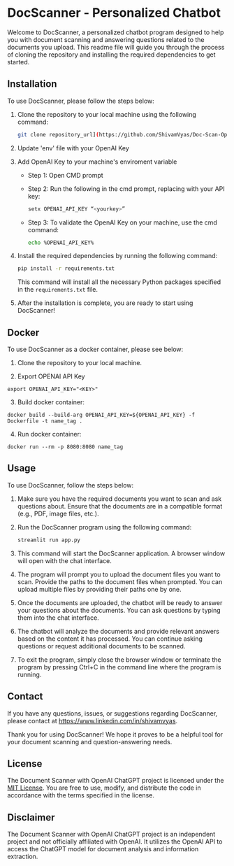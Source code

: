 # DocScanner - Personalized Chatbot

Welcome to DocScanner, a personalized chatbot program designed to help you with document scanning and answering questions related to the documents you upload. This readme file will guide you through the process of cloning the repository and installing the required dependencies to get started.

## Installation

To use DocScanner, please follow the steps below:

1. Clone the repository to your local machine using the following command:

   ```bash
   git clone repository_url](https://github.com/ShivamVyas/Doc-Scan-OpenAI.git
   ```
2. Update 'env' file with your OpenAI Key
   
3. Add OpenAI Key to your machine's enviroment variable
   - Step 1: Open CMD prompt
   - Step 2: Run the following in the cmd prompt, replacing <yourkey> with your API key:
   
     ```bash
     setx OPENAI_API_KEY “<yourkey>”
     ```
   - Step 3: To validate the OpenAI Key on your machine, use the cmd command:
   
     ```bash
     echo %OPENAI_API_KEY%
     ```
4. Install the required dependencies by running the following command:

   ```bash
   pip install -r requirements.txt
   ```

   This command will install all the necessary Python packages specified in the `requirements.txt` file.

5. After the installation is complete, you are ready to start using DocScanner!

## Docker

To use DocScanner as a docker container, please see below:

1. Clone the repository to your local machine.

2. Export OPENAI API Key

```
export OPENAI_API_KEY="<KEY>"
```

3. Build docker container:

```
docker build --build-arg OPENAI_API_KEY=${OPENAI_API_KEY} -f Dockerfile -t name_tag .
```

4. Run docker container:

```
docker run --rm -p 8080:8080 name_tag
```

## Usage

To use DocScanner, follow the steps below:

1. Make sure you have the required documents you want to scan and ask questions about. Ensure that the documents are in a compatible format (e.g., PDF, image files, etc.).

2. Run the DocScanner program using the following command:

   ```bash
   streamlit run app.py
   ```

3. This command will start the DocScanner application. A browser window will open with the chat interface.

4. The program will prompt you to upload the document files you want to scan. Provide the paths to the document files when prompted. You can upload multiple files by providing their paths one by one.

5. Once the documents are uploaded, the chatbot will be ready to answer your questions about the documents. You can ask questions by typing them into the chat interface.

6. The chatbot will analyze the documents and provide relevant answers based on the content it has processed. You can continue asking questions or request additional documents to be scanned.

7. To exit the program, simply close the browser window or terminate the program by pressing Ctrl+C in the command line where the program is running.

## Contact

If you have any questions, issues, or suggestions regarding DocScanner, please contact at https://www.linkedin.com/in/shivamvyas.

Thank you for using DocScanner! We hope it proves to be a helpful tool for your document scanning and question-answering needs.

## License

The Document Scanner with OpenAI ChatGPT project is licensed under the [MIT License](LICENSE). You are free to use, modify, and distribute the code in accordance with the terms specified in the license.

## Disclaimer

The Document Scanner with OpenAI ChatGPT project is an independent project and not officially affiliated with OpenAI. It utilizes the OpenAI API to access the ChatGPT model for document analysis and information extraction.
